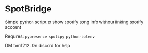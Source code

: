 # SpotBridge
Simple python script to show spotify song info without linking spotify account

Requires: `pypresence spotipy python-dotenv`

DM tom1212. On discord for help
